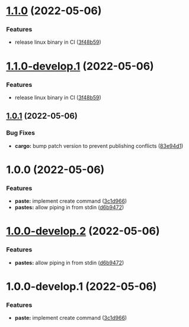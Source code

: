 # [1.1.0](https://github.com/sphericalkat/katbin-cli/compare/v1.0.1...v1.1.0) (2022-05-06)


### Features

* release linux binary in CI ([3f48b59](https://github.com/sphericalkat/katbin-cli/commit/3f48b5908ba839d2eaad6d124e316a5d9be991c9))

# [1.1.0-develop.1](https://github.com/sphericalkat/katbin-cli/compare/v1.0.1...v1.1.0-develop.1) (2022-05-06)


### Features

* release linux binary in CI ([3f48b59](https://github.com/sphericalkat/katbin-cli/commit/3f48b5908ba839d2eaad6d124e316a5d9be991c9))

## [1.0.1](https://github.com/sphericalkat/katbin-cli/compare/v1.0.0...v1.0.1) (2022-05-06)


### Bug Fixes

* **cargo:** bump patch version to prevent publishing conflicts ([83e94d1](https://github.com/sphericalkat/katbin-cli/commit/83e94d151816c53ca45040d8fb3eede34c78d054))

# 1.0.0 (2022-05-06)


### Features

* **paste:** implement create command ([3c1d966](https://github.com/sphericalkat/katbin-cli/commit/3c1d96662895d7771647166cc752cbb7585dd4df))
* **pastes:** allow piping in from stdin ([d6b9472](https://github.com/sphericalkat/katbin-cli/commit/d6b9472fccdf0fc065a2dc998c2384c2296a33fa))

# [1.0.0-develop.2](https://github.com/sphericalkat/katbin-cli/compare/v1.0.0-develop.1...v1.0.0-develop.2) (2022-05-06)


### Features

* **pastes:** allow piping in from stdin ([d6b9472](https://github.com/sphericalkat/katbin-cli/commit/d6b9472fccdf0fc065a2dc998c2384c2296a33fa))

# 1.0.0-develop.1 (2022-05-06)


### Features

* **paste:** implement create command ([3c1d966](https://github.com/sphericalkat/katbin-cli/commit/3c1d96662895d7771647166cc752cbb7585dd4df))
